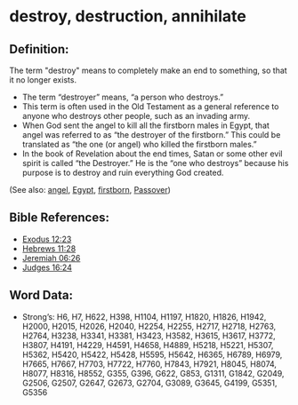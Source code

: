 # destroy, destruction, annihilate

## Definition:

The term "destroy" means to completely make an end to something, so that it no longer exists.

* The term “destroyer” means, “a person who destroys.”
* This term is often used in the Old Testament as a general reference to anyone who destroys other people, such as an invading army.
* When God sent the angel to kill all the firstborn males in Egypt, that angel was referred to as “the destroyer of the firstborn.” This could be translated as “the one (or angel) who killed the firstborn males.”
* In the book of Revelation about the end times, Satan or some other evil spirit is called “the Destroyer.” He is the “one who destroys” because his purpose is to destroy and ruin everything God created.

(See also: [angel](../kt/angel.md), [Egypt](../names/egypt.md), [firstborn](../other/firstborn.md), [Passover](../kt/passover.md))

## Bible References:

* [Exodus 12:23](rc://en/tn/help/exo/12/23)
* [Hebrews 11:28](rc://en/tn/help/heb/11/28)
* [Jeremiah 06:26](rc://en/tn/help/jer/06/26)
* [Judges 16:24](rc://en/tn/help/jdg/16/24)

## Word Data:

* Strong’s: H6, H7, H622, H398, H1104, H1197, H1820, H1826, H1942, H2000, H2015, H2026, H2040, H2254, H2255, H2717, H2718, H2763, H2764, H3238, H3341, H3381, H3423, H3582, H3615, H3617, H3772, H3807, H4191, H4229, H4591, H4658, H4889, H5218, H5221, H5307, H5362, H5420, H5422, H5428, H5595, H5642, H6365, H6789, H6979, H7665, H7667, H7703, H7722, H7760, H7843, H7921, H8045, H8074, H8077, H8316, H8552, G355, G396, G622, G853, G1311, G1842, G2049, G2506, G2507, G2647, G2673, G2704, G3089, G3645, G4199, G5351, G5356
